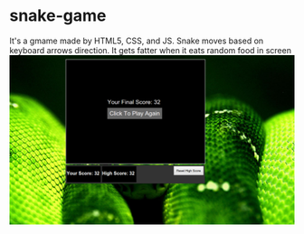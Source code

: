 # snake-game
It's a  gmame made by HTML5, CSS, and JS. Snake moves based on keyboard arrows direction. It gets fatter when it eats random food in screen 
![game](img-explanation/snake.png) 
